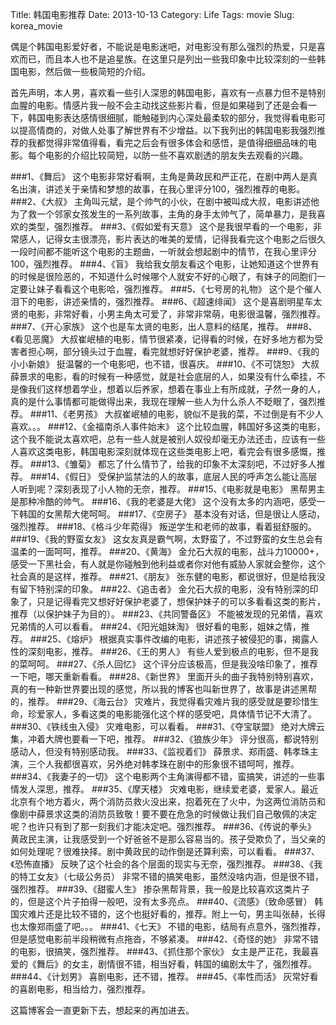 Title: 韩国电影推荐
Date: 2013-10-13
Category: Life
Tags: movie
Slug: korea_movie

偶是个韩国电影爱好者，不能说是电影迷吧，对电影没有那么强烈的热爱，只是喜欢而已，而且本人也不是追星族。在这里只是列出一些我印象中比较深刻的一些韩国电影，然后做一些极简短的介绍。

首先声明，本人男，喜欢看一些引人深思的韩国电影，喜欢有一点暴力但不是特别血腥的电影。情感片我一般不会主动找这些影片看，但是如果碰到了还是会看一下，韩国电影表达感情很细腻，能触碰到内心深处最柔软的部分，我觉得看电影可以提高情商的，对做人处事了解世界有不少增益。以下我列出的韩国电影我强烈推荐的我都觉得非常值得看，看完之后会有很多体会和感悟，是值得细细品味的电影。每个电影的介绍比较简短，以防一些不喜欢剧透的朋友失去观看的兴趣。

###1、《舞后》
这个电影非常好看啊，主角是黄政民和严正花，在剧中两人是真名出演，讲述关于亲情和梦想的故事，在我心里评分100，强烈推荐的电影。
###2、《大叔》
主角叫元斌，是个帅气的小伙，在剧中被叫成大叔，电影讲述他为了救一个邻家女孩发生的一系列故事，主角的身手太帅气了，简单暴力，是我喜欢的类型，强烈推荐。
###3、《假如爱有天意》
这个是我很早看的一个电影，非常感人，记得女主很漂亮，影片表达的唯美的爱情，记得我看完这个电影之后很久一段时间都不能听这个电影的主题曲，一听就会想起剧中的情节，在我心里评分100，强烈推荐。
###4、《盲》
我给我女朋友看这个电影，让她知道这个世界有的时候是很险恶的，不知道什么时候哪个人就安不好的心眼了，有妹子的同胞们一定要让妹子看看这个电影哈，强烈推荐。
###5、《七号房的礼物》
这个是个催人泪下的电影，讲述亲情的，强烈推荐。
###6、《超速绯闻》
这个是喜剧明星车太贤的电影，非常好看，小男主角太可爱了，非常非常萌，电影很温馨，强烈推荐。
###7、《开心家族》
这个也是车太贤的电影，出人意料的结尾，推荐。
###8、《看见恶魔》
大叔崔岷植的电影，情节很紧凑，记得看的时候，在好多地方都为受害者担心啊，部分镜头过于血腥，看完就想好好保护老婆，推荐。
###9、《我的小小新娘》
挺温馨的一个电影吧，也不错，很喜庆。
###10、《不可饶恕》
大叔薛景求的电影，看的时候有一种感觉，就是社会底层的人，如果没有什么牵挂，不是像我们这样想着学业，想着以后养家，想着在事业上有所成就，孑然一身的人，真的是什么事情都可能做得出来，我现在理解一些人为什么杀人不眨眼了，强烈推荐。
###11、《老男孩》
大叔崔岷植的电影，貌似不是我的菜，不过倒是有不少人喜欢。。。
###12、《金福南杀人事件始末》
这个比较血腥，韩国好多这类的电影，这个我不能说太喜欢吧，总有一些人就是被别人奴役却毫无办法还击，应该有一些人喜欢这类电影，韩国电影深刻就体现在这些类电影上吧，看完会有很多感慨，推荐。
###13、《雏菊》
都忘了什么情节了，给我的印象不太深刻吧，不过好多人推荐。
###14、《假日》
受保护监禁法的人的故事，底层人民的呼声怎么能让高层人听到呢？深刻表现了小人物的无奈，推荐。
###15、《电影就是电影》
黑帮男主是那种冷酷的帅气。
###16、《我的老婆是大佬》
这个没有太多的内涵吧，感受一下韩国的女黑帮大佬呵呵。
###17、《空房子》
基本没有对话，但是很让人感动，强烈推荐。
###18、《格斗少年菀得》
叛逆学生和老师的故事，看着挺舒服的。
###19、《我的野蛮女友》
这女友真是霸气啊，太野蛮了，不过野蛮的女生总会有温柔的一面呵呵，推荐。
###20、《黄海》
金允石大叔的电影，战斗力10000+，感受一下黑社会，有人就是你碰触到他利益或者你对他有威胁人家就会整你，这个社会真的是这样，推荐。
###21、《朋友》
张东健的电影，都说很好，但是给我没有留下特别深的印象。
###22、《追击者》
金允石大叔的电影，没有特别深的印象了，只是记得看完又想好好保护老婆了，想保护妹子的可以多看看这类的影片，推荐（以保护妹子为目的）。
###23、《共同警备区》
不能被发现的兄弟情，喜欢兄弟情的人可以看看。
###24、《阳光姐妹淘》
很好看的电影，姐妹之情，推荐。
###25、《熔炉》
根据真实事件改编的电影，讲述孩子被侵犯的事，揭露人性的深刻电影，推荐。
###26、《王的男人》
有些人爱到极点的电影，但不是我的菜呵呵。
###27、《杀人回忆》
这个评分应该极高，但是我没啥印象了，推荐一下吧，哪天重新看看。
###28、《新世界》
里面开头的曲子我特别特别喜欢，真的有一种新世界要出现的感觉，所以我的博客也叫新世界了，故事是讲述黑帮的，推荐。
###29、《海云台》
灾难片，我觉得看灾难片我的感受就是要珍惜生命，珍爱家人，多看这类的电影能强化这个样的感受吧，具体情节记不大清了。
###30、《铁线虫入侵》
灾难电影，可以看看。
###31、《夺宝联盟》
绝对大牌云集，冲着大牌也要看一下吧，推荐。
###32、《狼族少年》
评分很高，都说特别感动人，但没有特别感动我。
###33、《监视着们》
薛景求、郑雨盛、韩孝珠主演，三个人我都很喜欢，另外绝对韩孝珠在剧中的形象很不错呵呵，推荐。
###34、《我妻子的一切》
这个电影两个主角演得都不错，蛮搞笑，讲述的一些事情发人深思，推荐。
###35、《摩天楼》
灾难电影，继续爱老婆，爱家人。最近北京有个地方着火，两个消防员救火没出来，抱着死在了火中，为这两位消防员和像剧中薛景求这类的消防员致敬！要不要在危急的时候做让我们自己敬佩的决定呢？也许只有到了那一刻我们才能决定吧。强烈推荐。
###36、《传说的拳头》
黄政民主演，让我感受到一个好爸爸不是那么容易当的。孩子受欺负了，当父亲的如何处理呢？很难抉择。剧中黄政民的动作倒是还算利索，可以看看。
###37、《恐怖直播》
反映了这个社会的各个层面的现实与无奈，强烈推荐。
###38、《我的特工女友》（七级公务员）
非常不错的搞笑电影，虽然没啥内涵，但是很不错，强烈推荐。
###39、《甜蜜人生》
掺杂黑帮背景，我一般是比较喜欢这类片子的，但是这个片子拍得一般吧，没有太多亮点。
###40、《流感》（致命感冒）
韩国灾难片还是比较不错的，这个也挺好看的，推荐。附上一句，男主叫张赫，长得也太像郑雨盛了吧。。。
###41、《七天》
不错的电影，结局有点意外，强烈推荐，但是感觉电影前半段稍微有点拖沓，不够紧凑。
###42、《奇怪的她》
非常不错的电影，很搞笑，强烈推荐。
###43、《抓住那个家伙》
女主是严正花，我最喜爱的《舞后》的女主，剧情很不错，相当好看，韩国的编剧太牛了，强烈推荐。
###44、《计划男》
喜剧电影，还不错，推荐。
###45、《率性而活》
灰常好看的喜剧电影，相当给力，强烈推荐。

这篇博客会一直更新下去，想起来的再加进去。